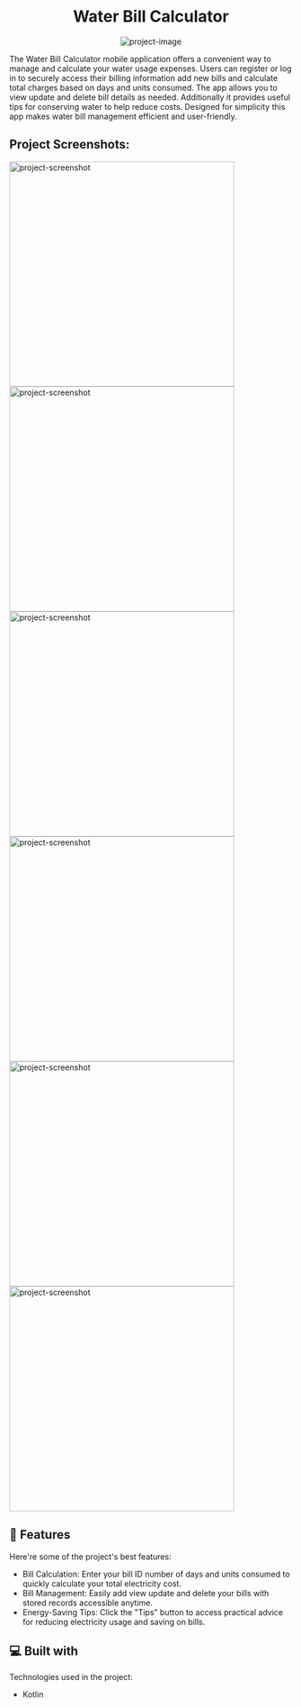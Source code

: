 <h1 align="center" id="title">Water Bill Calculator</h1>

<p align="center"><img src="https://socialify.git.ci/gihani571/water-Bill-Calculator/image?font=Inter&amp;language=1&amp;name=1&amp;owner=1&amp;pattern=Overlapping%20Hexagons&amp;theme=Dark" alt="project-image"></p>

<p id="description">The Water Bill Calculator mobile application offers a convenient way to manage and calculate your water usage expenses. Users can register or log in to securely access their billing information add new bills and calculate total charges based on days and units consumed. The app allows you to view update and delete bill details as needed. Additionally it provides useful tips for conserving water to help reduce costs. Designed for simplicity this app makes water bill management efficient and user-friendly.</p>

<h2>Project Screenshots:</h2>

<img src="https://i.postimg.cc/XJBrQG5s/1.jpg" alt="project-screenshot" width="400" height="400/">

<img src="https://i.postimg.cc/FFcfSSNR/2.jpg" alt="project-screenshot" width="400" height="400/">

<img src="https://i.postimg.cc/x1sqQyys/6.jpg" alt="project-screenshot" width="400" height="400/">

<img src="https://i.postimg.cc/Hsgr9Lkt/3.jpg" alt="project-screenshot" width="400" height="400/">

<img src="https://i.postimg.cc/jSqCBkNw/4.jpg" alt="project-screenshot" width="400" height="400/">

<img src="https://i.postimg.cc/L63nCMqF/5.jpg" alt="project-screenshot" width="400" height="400/">

  
  
<h2>🧐 Features</h2>

Here're some of the project's best features:

*   Bill Calculation: Enter your bill ID number of days and units consumed to quickly calculate your total electricity cost.
*   Bill Management: Easily add view update and delete your bills with stored records accessible anytime.
*   Energy-Saving Tips: Click the "Tips" button to access practical advice for reducing electricity usage and saving on bills.

  
  
<h2>💻 Built with</h2>

Technologies used in the project:

*   Kotlin

